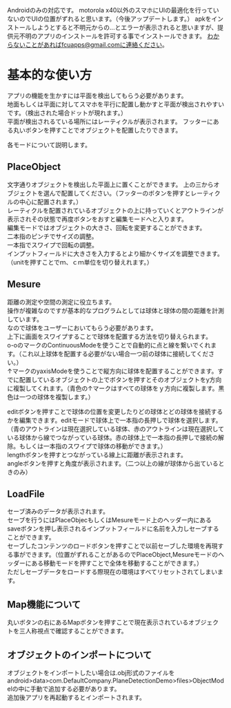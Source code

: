 Androidのみの対応です。
motorola x40以外のスマホにUIの最適化を行っていないのでUIの位置がずれると思います。（今後アップデートします。）
apkをインストールしようとすると不明元からの...とエラーが表示されると思いますが、提供元不明のアプリのインストールを許可する事でインストールできます。
わからないことがあればfcuapps@gmail.comに連絡ください。

# 基本的な使い方
アプリの機能を生かすには平面を検出してもらう必要があります。  
地面もしくは平面に対してスマホを平行に配置し動かすと平面が検出されやすいです。（検出された場合ドットが現れます。）  
平面が検出されるている場所にはレーティクルが表示されます。
フッターにある丸いボタンを押すことでオブジェクトを配置したりできます。  

各モードについて説明します。  

## PlaceObject
文字通りオブジェクトを検出した平面上に置くことができます。
上の三からオブジェクトを選んで配置してください。（フッターのボタンを押すとレーティクルの中心に配置されます。）  
レーティクルを配置されているオブジェクトの上に持っていくとアウトラインが表示されその状態で再度ボタンをおすと編集モードへと入ります。  
編集モードではオブジェクトの大きさ、回転を変更することができます。  
二本指のピンチでサイズの調整。  
一本指でスワイプで回転の調整。  
インプットフィールドに大きさを入力するとより細かくサイズを調整できます。（unitを押すことでｍ、ｃｍ単位を切り替えれます。）  

## Mesure
距離の測定や空間の測定に役立ちます。  
操作が複雑なのですが基本的なプログラムとしては球体と球体の間の距離を計測しています。  
なので球体をユーザーにおいてもらう必要があります。  
上下に画面をスワイプすることで球体を配置する方法を切り替えられます。  
o-oのマークのContinuousModeを使うことで自動的に点と線を繋いでくれます。（これ以上球体を配置する必要がない場合一つ前の球体に接続してください。）  
↑マークのyaxisModeを使うことで縦方向に球体を配置することができます。すでに配置しているオブジェクトの上でボタンを押すとそのオブジェクトをy方向に複製してくれます。（青色の↑マークはすべての球体をｙ方向に複製します。黒色は一つの球体を複製します。）  

editボタンを押すことで球体の位置を変更したりどの球体とどの球体を接続するかを編集できます。editモードで球体上で一本指の長押しで球体を選択します。  
（青のアウトラインは現在選択している球体、赤のアウトラインは現在選択している球体から線でつながっている球体。赤の球体上で一本指の長押しで接続の解除。もしくは一本指のスワイプで球体の移動ができます。）  
lengthボタンを押すとつながっている線上に距離が表示されます。  
angleボタンを押すと角度が表示されます。（二つ以上の線が球体から出ているときのみ）  

## LoadFile
セーブ済みのデータが表示されます。  
セーブを行うにはPlaceObjecもしくはMesureモード上のヘッダー内にあるsaveボタンを押し表示されるインプットフィールドに名前を入力しセーブすることができます。  
セーブしたコンテンツのロードボタンを押すことで以前セーブした環境を再現する事ができます。（位置がずれることがあるのでPlaceObject,Mesureモードのヘッダーにある移動モードを押すことで全体を移動することができます。）  
ただしセーブデータをロードする際現在の環境はすべてリセットされてしまいます。  

## Map機能について
丸いボタンの右にあるMapボタンを押すことで現在表示されているオブジェクトを三人称視点で確認することができます。  

## オブジェクトのインポートについて
オブジェクトをインポートしたい場合は.obj形式のファイルをandroid>data>com.DefaultCompany.PlaneDetectionDemo>files>ObjectModelの中に手動で追加する必要があります。  
追加後アプリを再起動するとインポートされます。  

